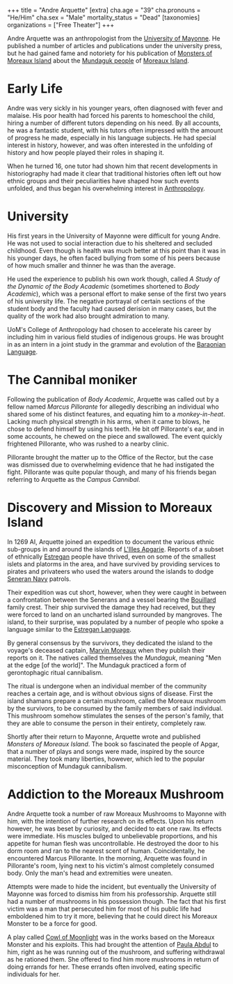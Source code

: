 +++
title = "Andre Arquette"
[extra]
cha.age = "39"
cha.pronouns = "He/Him"
cha.sex = "Male"
mortality_status = "Dead"
[taxonomies]
organizations = ["Free Theater"]
+++

Andre Arquette was an anthropologist from the [University of Mayonne](@/organizations/university-of-mayonne.md). 
He published a number of articles and publications under the university press, but he had gained fame and 
notoriety for his publication of [Monsters of Moreaux Island](@/misc/monsters-of-moreaux-island.md) about the 
[Mundaguk people](@/ethnicities/mundaguk.md) of [Moreaux Island](@/locations/moreaux-island.md).

# Early Life
Andre was very sickly in his younger years, often diagnosed with fever and malaise. His poor health had
forced his parents to homeschool the child, hiring a number of different tutors depending on his need.
By all accounts, he was a fantastic student, with his tutors often impressed with the amount of progress
he made, especially in his language subjects. He had special interest in history, however, and was often
interested in the unfolding of history and how people played their roles in shaping it.

When he turned 16, one tutor had shown him that recent developments in historiography had made it clear
that traditional histories often left out how ethnic groups and their peculiarities have shaped how such
events unfolded, and thus began his overwhelming interest in [Anthropology](https://en.wikipedia.org/wiki/Anthropology).

# University
His first years in the University of Mayonne were difficult for young Andre. He was not used to social interaction
due to his sheltered and secluded childhood. Even though is health was much better at this point than it was in his
younger days, he often faced bullying from some of his peers because of how much smaller and thinner he was than the average.

He used the experience to publish his own work though, called _A Study of the Dynamic of the Body Academic_ (sometimes
shortened to _Body Academic_), which was a personal effort to make sense of the first two years of his university life. 
The negative portrayal of certain sections of the student body and the faculty had caused derision in many cases, 
but the quality of the work had also brought admiration to many.

UoM's College of Anthropology had chosen to accelerate his career by including him in various field studies of indigenous
groups. He was brought in as an intern in a joint study in the grammar and evolution of the 
[Baraonian Language](@/languages/baraonian.md).

# The Cannibal moniker
Following the publication of _Body Academic_, Arquette was called out by a fellow named _Marcus Pillorante_ for allegedly describing
an individual who shared some of his distinct features, and equating him to a _monkey-in-heat_. Lacking much physical strength in
his arms, when it came to blows, he chose to defend himself by using his teeth. He bit off Pillorante's ear, and in some accounts,
he chewed on the piece and swallowed. The event quickly frightened Pillorante, who was rushed to a nearby clinic.

Pillorante brought the matter up to the Office of the Rector, but the case was dismissed due to overwhelming evidence that he had
instigated the fight. Pillorante was quite popular though, and many of his friends began referring to Arquette as the _Campus Cannibal_.

# Discovery and Mission to Moreaux Island
In 1269 AI, Arquette joined an expedition to document the various ethnic sub-groups in and around the islands of [L'Illes Apgarie](@/locations/l-illes-apgarie.md).
Reports of a subset of ethnically [Estregan](@/ethnicities/estregan.md) people have thrived, even on some of the smallest islets and platorms in the area, and have
survived by providing services to pirates and privateers who used the waters around the islands to dodge [Seneran Navy](@/organizations/seneran-military.md#navy) patrols.

Their expedition was cut short, however, when they were caught in between a confrontation between the Senerans and a vessel bearing the 
[Bouillard](@/organizations/bouillard.md) family crest. Their ship survived the damage they had received, but they were forced to land on an uncharted
island surrounded by mangroves. The island, to their surprise, was populated by a number of people who spoke a language similar to the 
[Estregan Language](@/languages/estregan.md).

By general consensus by the survivors, they dedicated the island to the voyage's deceased captain, [Marvin Moreaux](@/characters/marvin-moreaux.md) when
they publish their reports on it. The natives called themselves the _Mundaguk_, meaning "Men at the edge \[of the world\]". The Mundaguk practiced a
form of gerontophagic ritual cannibalism.

The ritual is undergone when an individual member of the community reaches a certain age, and is without obvious signs of disease. First the island shamans prepare a
certain mushroom, called the Moreaux mushroom by the survivors, to be consumed by the family members of said individual. This mushroom somehow
stimulates the senses of the person's family, that they are able to consume the person in their entirety, completely raw.

Shortly after their return to Mayonne, Arquette wrote and published _Monsters of Moreaux Island_. The book so fascinated the people of Apgar, that a number
of plays and songs were made, inspired by the source material. They took many liberties, however, which led to the popular misconception of Mundaguk cannibalism.

# Addiction to the Moreaux Mushroom
Andre Arquette took a number of raw Moreaux Mushrooms to Mayonne with him, with the intention of further research on its effects. Upon his return however,
he was beset by curiosity, and decided to eat one raw. Its effects were immediate. His muscles bulged to unbelievable proportions, and his appetite for
human flesh was uncontrollable. He destroyed the door to his dorm room and ran to the nearest scent of human. Coincidentally, he encountered Marcus Pillorante.
In the morning, Arquette was found in Pillorante's room, lying next to his victim's almost completely consumed body. Only the man's head and extremities
were uneaten.

Attempts were made to hide the incident, but eventually the University of Mayonne was forced to dismiss him from his professorship. Arquette still had a number
of mushrooms in his possession though. The fact that his first victim was a man that persecuted him for most of his public life had emboldened him to
try it more, believing that he could direct his Moreaux Monster to be a force for good.

A play called [Cowl of Moonlight](@/misc/cowl-of-the-moonlight.md) was in the works based on the Moreaux Monster and his exploits. This had brought the
attention of [Paula Abdul](@/characters/paula-abdul.md) to him, right as he was running out of the mushroom, and suffering withdrawal as he rationed them.
She offered to find him more mushrooms in return of doing errands for her. These errands often involved, eating specific individuals for her.
